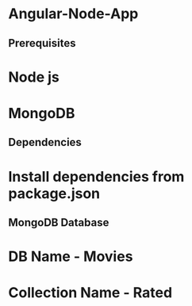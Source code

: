 # Angular-Node-App

## Prerequisites

# Node js
# MongoDB

## Dependencies
# Install dependencies from package.json

## MongoDB Database
# DB Name - Movies
# Collection Name - Rated
